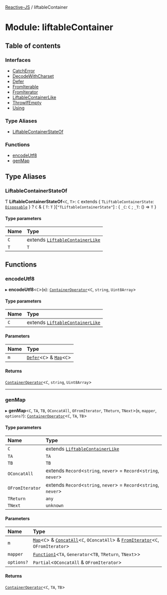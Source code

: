 [Reactive-JS](../README.md) / liftableContainer

# Module: liftableContainer

## Table of contents

### Interfaces

- [CatchError](../interfaces/liftableContainer.CatchError.md)
- [DecodeWithCharset](../interfaces/liftableContainer.DecodeWithCharset.md)
- [Defer](../interfaces/liftableContainer.Defer.md)
- [FromIterable](../interfaces/liftableContainer.FromIterable.md)
- [FromIterator](../interfaces/liftableContainer.FromIterator.md)
- [LiftableContainerLike](../interfaces/liftableContainer.LiftableContainerLike.md)
- [ThrowIfEmpty](../interfaces/liftableContainer.ThrowIfEmpty.md)
- [Using](../interfaces/liftableContainer.Using.md)

### Type Aliases

- [LiftableContainerStateOf](liftableContainer.md#liftablecontainerstateof)

### Functions

- [encodeUtf8](liftableContainer.md#encodeutf8)
- [genMap](liftableContainer.md#genmap)

## Type Aliases

### LiftableContainerStateOf

Ƭ **LiftableContainerStateOf**<`C`, `T`\>: `C` extends { `TLiftableContainerState`: [`Disposable`](../classes/disposable.Disposable.md)  } ? `C` & { `T`: `T`  }[``"TLiftableContainerState"``] : { `_C`: `C` ; `_T`: () => `T`  }

#### Type parameters

| Name | Type |
| :------ | :------ |
| `C` | extends [`LiftableContainerLike`](../interfaces/liftableContainer.LiftableContainerLike.md) |
| `T` | `T` |

## Functions

### encodeUtf8

▸ **encodeUtf8**<`C`\>(`m`): [`ContainerOperator`](container.md#containeroperator)<`C`, `string`, `Uint8Array`\>

#### Type parameters

| Name | Type |
| :------ | :------ |
| `C` | extends [`LiftableContainerLike`](../interfaces/liftableContainer.LiftableContainerLike.md) |

#### Parameters

| Name | Type |
| :------ | :------ |
| `m` | [`Defer`](../interfaces/liftableContainer.Defer.md)<`C`\> & [`Map`](../interfaces/container.Map.md)<`C`\> |

#### Returns

[`ContainerOperator`](container.md#containeroperator)<`C`, `string`, `Uint8Array`\>

___

### genMap

▸ **genMap**<`C`, `TA`, `TB`, `OConcatAll`, `OFromIterator`, `TReturn`, `TNext`\>(`m`, `mapper`, `options?`): [`ContainerOperator`](container.md#containeroperator)<`C`, `TA`, `TB`\>

#### Type parameters

| Name | Type |
| :------ | :------ |
| `C` | extends [`LiftableContainerLike`](../interfaces/liftableContainer.LiftableContainerLike.md) |
| `TA` | `TA` |
| `TB` | `TB` |
| `OConcatAll` | extends `Record`<`string`, `never`\> = `Record`<`string`, `never`\> |
| `OFromIterator` | extends `Record`<`string`, `never`\> = `Record`<`string`, `never`\> |
| `TReturn` | `any` |
| `TNext` | `unknown` |

#### Parameters

| Name | Type |
| :------ | :------ |
| `m` | [`Map`](../interfaces/container.Map.md)<`C`\> & [`ConcatAll`](../interfaces/container.ConcatAll.md)<`C`, `OConcatAll`\> & [`FromIterator`](../interfaces/liftableContainer.FromIterator.md)<`C`, `OFromIterator`\> |
| `mapper` | [`Function1`](functions.md#function1)<`TA`, `Generator`<`TB`, `TReturn`, `TNext`\>\> |
| `options?` | `Partial`<`OConcatAll` & `OFromIterator`\> |

#### Returns

[`ContainerOperator`](container.md#containeroperator)<`C`, `TA`, `TB`\>

